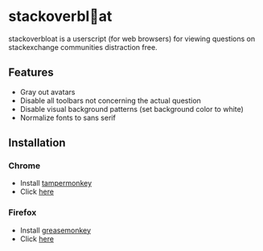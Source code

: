 # stackoverbl:no_entry_sign:at 

stackoverbloat is a userscript (for web browsers) for viewing questions on stackexchange communities distraction free.

## Features
* Gray out avatars
* Disable all toolbars not concerning the actual question
* Disable visual background patterns (set background color to white)
* Normalize fonts to sans serif

## Installation
### Chrome
* Install [tampermonkey](https://chrome.google.com/webstore/detail/tampermonkey/dhdgffkkebhmkfjojejmpbldmpobfkfo)
* Click [here](https://github.com/fkneist/stackoverbloat/raw/master/stackoverbloat.user.js)
### Firefox
* Install [greasemonkey](https://addons.mozilla.org/en-US/firefox/addon/greasemonkey/)
* Click [here](https://github.com/fkneist/stackoverbloat/raw/master/stackoverbloat.user.js)
